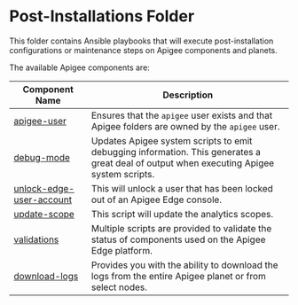 # Post-Installations Folder 

This folder contains Ansible playbooks that will execute post-installation configurations or maintenance
steps on Apigee components and planets.

The available Apigee components are: 

| Component Name | Description | 
|--- | --- |
| [apigee-user](apigee-user) | Ensures that the `apigee` user exists and that Apigee folders are owned by the `apigee` user. |
| [debug-mode](debug-mode) | Updates Apigee system scripts to emit debugging information. This generates a great deal of output when executing Apigee system scripts. |
| [unlock-edge-user-account](unlock-edge-user-account) | This will unlock a user that has been locked out of an Apigee Edge console. |
| [update-scope](update-analytics-scope) | This script will update the analytics scopes. |
| [validations](validations) | Multiple scripts are provided to validate the status of components used on the Apigee Edge platform. |
| [download-logs](download-logs) | Provides you with the ability to download the logs from the entire Apigee planet or from select nodes. |

